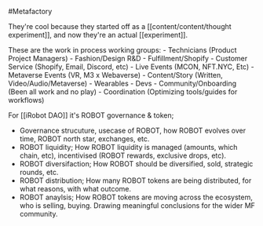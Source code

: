 #Metafactory 


They're cool because they started off as a [[content/content/thought experiment]], and now they're an actual [[experiment]]. 

These are the work in process working groups: 
	- Technicians (Product Project Managers)
	- Fashion/Design R&D
	- Fulfillment/Shopify
	- Customer Service (Shopify, Email, Discord, etc)
	- Live Events (MCON, NFT.NYC, Etc)
	- Metaverse Events (VR, M3 x Webaverse)
	- Content/Story (Written, Video/Audio/Metaverse)
	- Wearables
	- Devs
	- Community/Onboarding (Been all work and no play)
	- Coordination (Optimizing tools/guides for workflows)

For [[iRobot DAO]] it's ROBOT governance & token;
- Governance strucuture, usecase of ROBOT, how ROBOT evolves over time, ROBOT north star, exchanges, etc.
- ROBOT liquidity; How ROBOT liquidity is managed (amounts, which chain, etc), incentivised (ROBOT rewards, exclusive drops, etc).
- ROBOT diversifaction; How ROBOT should be diversified, sold, strategic rounds, etc.
- ROBOT distribution; How many ROBOT tokens are being distributed, for what reasons, with what outcome.
- ROBOT anaylsis; How ROBOT tokens are moving across the ecosystem, who is selling, buying. Drawing meaningful conclusions for the wider MF community.